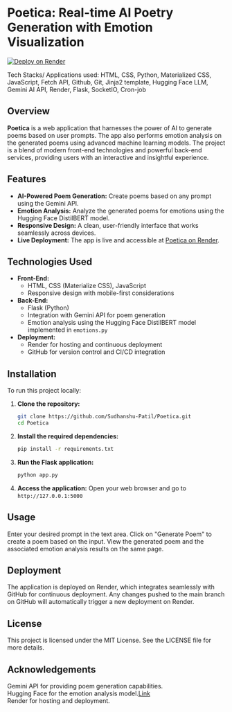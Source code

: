# Poetica: Real-time AI Poetry Generation with Emotion Visualization

[![Deploy on Render](https://img.shields.io/badge/Deployed%20on-Render-blue.svg)](https://poetica-ujed.onrender.com/)

Tech Stacks/ Applications used: HTML, CSS, Python, Materialized CSS, JavaScript, Fetch API, Github, Git, Jinja2 template, Hugging Face LLM, Gemini AI API, Render, Flask, SocketIO, Cron-job
## Overview

**Poetica** is a web application that harnesses the power of AI to generate poems based on user prompts. The app also performs emotion analysis on the generated poems using advanced machine learning models. The project is a blend of modern front-end technologies and powerful back-end services, providing users with an interactive and insightful experience.

## Features

- **AI-Powered Poem Generation:** Create poems based on any prompt using the Gemini API.
- **Emotion Analysis:** Analyze the generated poems for emotions using the Hugging Face DistilBERT model.
- **Responsive Design:** A clean, user-friendly interface that works seamlessly across devices.
- **Live Deployment:** The app is live and accessible at [Poetica on Render](https://poetica-ujed.onrender.com/).

## Technologies Used

- **Front-End:**
  - HTML, CSS (Materialize CSS), JavaScript
  - Responsive design with mobile-first considerations
- **Back-End:**
  - Flask (Python)
  - Integration with Gemini API for poem generation
  - Emotion analysis using the Hugging Face DistilBERT model implemented in `emotions.py`
- **Deployment:**
  - Render for hosting and continuous deployment
  - GitHub for version control and CI/CD integration

## Installation

To run this project locally:

1. **Clone the repository:**
   ```bash
   git clone https://github.com/Sudhanshu-Patil/Poetica.git
   cd Poetica
2. **Install the required dependencies:**
   ```bash
   pip install -r requirements.txt
3. **Run the Flask application:**
   ```bash
   python app.py
4. **Access the application:** Open your web browser and go to ` http://127.0.0.1:5000 `

## Usage
Enter your desired prompt in the text area.
Click on "Generate Poem" to create a poem based on the input.
View the generated poem and the associated emotion analysis results on the same page.

## Deployment
The application is deployed on Render, which integrates seamlessly with GitHub for continuous deployment. Any changes pushed to the main branch on GitHub will automatically trigger a new deployment on Render.

## License
This project is licensed under the MIT License. See the LICENSE file for more details.

## Acknowledgements
Gemini API for providing poem generation capabilities.<br>
Hugging Face for the emotion analysis model.[Link](https://huggingface.co/bhadresh-savani/distilbert-base-uncased-emotion)<br>
Render for hosting and deployment.
